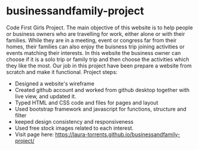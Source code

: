 # businessandfamily-project
Code First Girls Project.
The main objective of this website is to help people or business owners who are travelling for work, either alone or with their families.
While they are in a meeting, event or congress far from their homes, their families can also enjoy the buisness trip joining activities or events matching their interests.
In this website the business owner can choose if it is a solo trip or family trip and then choose the activities which they like the most.
Our job in this project have been prepare a website from scratch and make it functional.
Project steps:
- Designed a website's wireframe
- Created github account and worked from github desktop together with live view, and updated it.
- Typed HTML and CSS code and files for pages and layout
- Used bootstrap framework and javascript for functions, structure and filter
- keeped design consistency and responsiveness
- Used free stock images related to each interest.
- Visit page here:  https://laura-torrents.github.io/businessandfamily-project/
 
